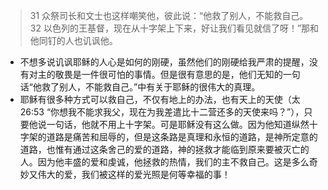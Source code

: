 >  31 众祭司长和文士也这样嘲笑他，彼此说：“他救了别人，不能救自己。 32 以色列的王基督，现在从十字架上下来，好让我们看见就信了呀！”那和他同钉的人也讥讽他。

- 不想多说讥讽耶稣的人心是如何的刚硬，虽然他们的刚硬给我严肃的提醒，没有对主的敬畏是一件很可怕的事情。但是很有意思的是，他们无知的一句话“他救了别人，不能救自己。”中有关于耶稣的很伟大的真理。
- 耶稣有很多种方式可以救自己，不仅有地上的办法，也有天上的天使（太26:53 “你想我不能求我父，现在为我差遣比十二营还多的天使来吗？”），只要他说一句话，他就不用上十字架。可是耶稣没有这么做。因为他知道纵然十字架的道路是痛苦和屈辱的，但是这条路是真理和永恒的道路，是神所定意的道路，也惟有通过这条舍己的爱的道路，神的拯救才能临到原来要被灭亡的人。因为他丰盛的爱和虔诚，他拯救的热情，我们的主不救自己。这是多么奇妙又伟大的爱，我们被这样的爱光照是何等幸福的事！